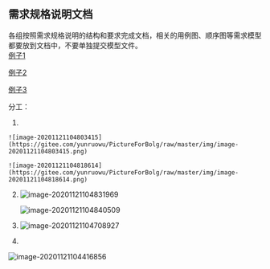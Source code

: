 ## **需求规格说明文档**

各组按照需求规格说明的结构和要求完成文档，相关的用例图、顺序图等需求模型都要放到文档中，不要单独提交模型文件。  
[例子1](https://www.cnblogs.com/liquan/p/6071804.html)

[例子2](https://wenku.baidu.com/view/e99ded2d647d27284b73511e?fr=search)

[例子3](https://wenku.baidu.com/view/11ecd24b50ea551810a6f524ccbff121dc36c569.html?fr=search-1-aladdin-income1)

分工：

1. 

    ![image-20201121104803415](https://gitee.com/yunruowu/PictureForBolg/raw/master/img/image-20201121104803415.png)

    ![image-20201121104818614](https://gitee.com/yunruowu/PictureForBolg/raw/master/img/image-20201121104818614.png)









2. ![image-20201121104831969](https://gitee.com/yunruowu/PictureForBolg/raw/master/img/image-20201121104831969.png)

    ![image-20201121104840509](https://gitee.com/yunruowu/PictureForBolg/raw/master/img/image-20201121104840509.png)









3. ![image-20201121104708927](https://gitee.com/yunruowu/PictureForBolg/raw/master/img/image-20201121104708927.png)







4.

![image-20201121104416856](https://gitee.com/yunruowu/PictureForBolg/raw/master/img/image-20201121104416856.png)